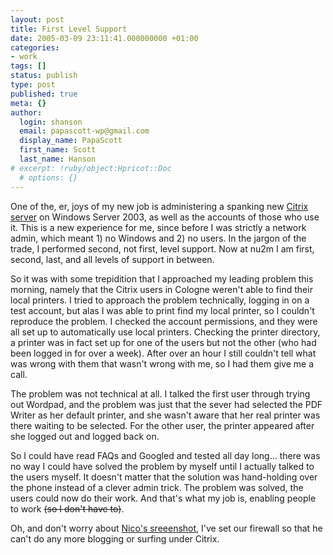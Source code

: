 ```yaml
---
layout: post
title: First Level Support
date: 2005-03-09 23:11:41.000000000 +01:00
categories:
- work
tags: []
status: publish
type: post
published: true
meta: {}
author:
  login: shanson
  email: papascott-wp@gmail.com
  display_name: PapaScott
  first_name: Scott
  last_name: Hanson
# excerpt: !ruby/object:Hpricot::Doc
  # options: {}
---
```

<p>One of the, er, joys of my new job is administering a spanking new <a href="http://lumma.de/eintrag.php?id=1361" title="Citrix [Lummaland - das Weblog]">Citrix server</a> on Windows Server 2003, as well as the accounts of those who use it. This is a new experience for me, since before I was strictly a network admin, which meant 1) no Windows and 2) no users. In the jargon of the trade, I performed second, not first, level support. Now at nu2m I am first, second, last, and all levels of support in between.</p>
<p>So it was with some trepidition that I approached my leading problem this morning, namely that the Citrix users in Cologne weren't able to find their local printers. I tried to approach the problem technically, logging in on a test account, but alas I was able to print find my local printer, so I couldn't reproduce the problem. I checked the account permissions, and they were all set up to automatically use local printers. Checking the printer directory, a printer was in fact set up for one of the users but not the other (who had been logged in for over a week). After over an hour I still couldn't tell what was wrong with them that wasn't wrong with me, so I had them give me a call.</p>
<p>The problem was not technical at all. I talked the first user through trying out Wordpad, and the problem was just that the sever had selected the PDF Writer as her default printer, and she wasn't aware that her real printer was there waiting to be selected. For the other user, the printer appeared after she logged out and logged back on. </p>
<p>So I could have read FAQs and Googled and tested all day long... there was no way I could have solved the problem by myself until I actually talked to the users myself. It doesn't matter that the solution was hand-holding over the phone instead of a clever admin trick. The problem was solved, the users could now do their work. And that's what my job is, enabling people to work <strike>(so I don't have to)</strike>.</p>
<p>Oh, and don't worry about <a href="http://lumma.de/eintrag.php?id=1361" title="Citrix [Lummaland - das Weblog]">Nico's sreeenshot</a>, I've set our firewall so that he can't do any more blogging or surfing under Citrix.</p>
